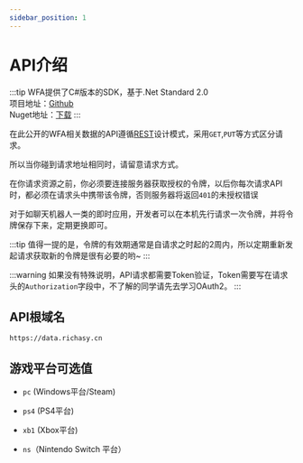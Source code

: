 ```yaml
---
sidebar_position: 1
---
```


# API介绍

:::tip
WFA提供了C#版本的SDK，基于.Net Standard 2.0  
项目地址：[Github](https://github.com/Richasy/WFA-SDK)  
Nuget地址：[下载](https://www.nuget.org/packages/Richasy.WFA.Sdk/1.0.0)
:::

在此公开的WFA相关数据的API遵循[REST](https://baike.baidu.com/item/rest/6330506?fr=aladdin)设计模式，采用`GET`,`PUT`等方式区分请求。

所以当你碰到请求地址相同时，请留意请求方式。

在你请求资源之前，你必须要连接服务器获取授权的令牌，以后你每次请求API时，都必须在请求头中携带该令牌，否则服务器将返回`401`的未授权错误

对于如聊天机器人一类的即时应用，开发者可以在本机先行请求一次令牌，并将令牌保存下来，定期更换即可。

:::tip
值得一提的是，令牌的有效期通常是自请求之时起的2周内，所以定期重新发起请求获取新的令牌是很有必要的哟~
:::

:::warning
如果没有特殊说明，API请求都需要Token验证，Token需要写在请求头的`Authorization`字段中，不了解的同学请先去学习OAuth2。
:::

## API根域名

`https://data.richasy.cn`

## 游戏平台可选值

- `pc` (Windows平台/Steam)

- `ps4` (PS4平台)

- `xb1` (Xbox平台)

- `ns`（Nintendo Switch 平台）